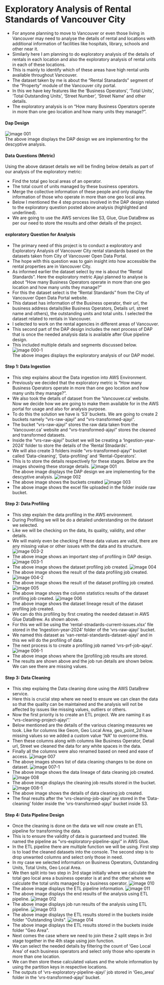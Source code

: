 # Exploratory Analysis of Rental Standards of Vancouver City
* For anyone planning to move to Vancouver or even those living in Vancouver may need to analyse the details of rental and locations with additional information of facilities like hospitals, library, schools and other near it.
* Similarly here I am planning to do exploratory analysis of the details of rentals in each location and also the exploratory analysis of rental units in each of these locations.
* This is mainly to identify which of these areas have high rental units available throughout Vancouver.
* The dataset taken by me is about the  “Rental Stanadards” segment of the “Property” module of the Vancouver city portal.
* In this we have key features like the ‘Business Operators’, ‘Total Units’, ‘Total Outstanding Units’, ‘Street Number’,  ‘Street Name’ and other details.
* The exploratory analysis is on “How many Business Operators operate in more than one geo location and how many units they manage?”.
#### Dap Design
![image 001](https://github.com/user-attachments/assets/eaf89db3-722c-4b6a-b718-6792029bac32)<br>
The above image displays the DAP design we are implementing for the descyptive analysis.
#### Data Questions (Metric)
Using the above dataset details we will be finding below details as part of our analysis of the exploratory metric:
* Find the total geo local areas of an operator.
* The total count of units managed by these business operators.
* Merge the collective information of these people and only display the information of those who operate in more than one geo local area.
* Below I mentioned the 4 step process involved in the DAP design related to the exploratory question posted above analysis (highlighted and underlined).
* We are going to use the AWS services like S3, Glue, Glue DataBrew as per our need to store the results and other details of the project.
#### exploratory  Question for Analysis
* The primary need of this project is to conduct a exploratory and Exploratory Analysis of Vancouver City rental standards based on the datasets taken from City of Vancouver Open Data Portal.
* The hope with this question was to gain insight into how accessible the rental properties are in Vancouver City.
* As informed earlier the dataset select by me is about the “Rental Standards”. Here the exploratory metric Ajayi planned to analyse is about “How many Business Operators operate in more than one geo location and how many units they manage?”
* For this the dataset select is the “Rental Standards” from the City of Vancouver Open Data Portal website.
* This dataset has information of the Business operator, their url, the business address details(like Business Operators, Details url, street name and others), the outstanding units and total units. I selected the dataset related to rentals in Vancouver.
* I selected to work on the rental agencies in different areas of Vancouver.
* This second part of the DAP design includes the next process of DAP that is once the needed analysis data is available after Glue pipeline design.
* This included multiple details and segments discussed below.
![image 000-1](https://github.com/user-attachments/assets/0acbc98a-8ff7-4ea5-bd76-837b0204508c)<br>
The above images displays the exploratory analysis of our DAP model. 
#### Step 1: Data Ingestion
* This step explains about the Data ingestion into AWS Environment.
* Previously we decided that the exploratory metric is “How many Business Operators operate in more than one geo location and how many units they manage?”.
* We also took the details of dataset from the ‘Vancouver.ca’ website. Now we decide how we are going to make them available for in the AWS portal for usage and also for analysis purpose.
* To do this the solution we have is ‘S3’ buckets. We are going to create 2 buckets namely “vrs-raw-ajayi” and “vrs-transformed-ajayi”.
* The bucket “vrs-raw-ajayi” stores the raw data taken from the ‘Vancouver.ca’ website and “vrs-transformed-ajayi” stores the cleaned and transformed datasets.
* Inside the “vrs-raw-ajayi” bucket we will be creating a ‘Ingestion-year-2024’ folder to store the details of the ‘Rental Stnadards’.
* We will also create 3 folders inside “vrs-transformed-ajayi” bucket called ‘Data-cleaning’, ‘Data-profiling’ and ‘Rental-Operators’.
* This is to store the details respectively for these stages. Below are the images showing these storage details.
![image 001](https://github.com/user-attachments/assets/eaf89db3-722c-4b6a-b718-6792029bac32)<br>
The above image displays the DAP design we are implementing for the descyptive analysis.
![image 002](https://github.com/user-attachments/assets/efd81569-7dae-42e5-a2fe-1d10330018fb)<br>
* The above image shows the buckets created
![image 003](https://github.com/user-attachments/assets/80b487a5-5218-4d5b-b3be-a9fd54193bc5)<br>
* The above image shows the excel file uploaded in the folder inside raw bucket.
#### Step 2: Data Profiling
* This step explain the data profiling in the AWS environment.
* During Profiling we will be do a detailed understanding on the dataset we selected.
* Like we will be checking on the data, its quality, validity, and other details.
* We will mainly even be checking if these data values are valid, there are any missing value or other issues with the data and its structure.
![image 003-2](https://github.com/user-attachments/assets/7307db4b-4734-4b66-92bb-5f6d9c82a8ff)<br>
* The above image shows an important step of profiling in DAP design.
![image 003-1](https://github.com/user-attachments/assets/787a7dda-2bf8-4316-bec8-ec1a2cbbd102)<br>
* The above image shows the dataset profiling job created.
![image 004](https://github.com/user-attachments/assets/304e6d70-5cb6-4cf6-bd10-736613a52989)<br>
* The above image shows the result of the data profiling job created.
![image 004-2](https://github.com/user-attachments/assets/6861fe13-4f7e-439a-bdb9-6aae1d06e3dc)<br>
* The above image shows the result of the dataset profiling job created.
![image 005](https://github.com/user-attachments/assets/56650528-4193-4e72-b669-4c89f8f8fd19)<br>
* The above image shows the column statistics results of the dataset profiling job created.
![image 006](https://github.com/user-attachments/assets/c49fb566-f80d-4969-818e-5d6d2444dbbe)<br>
* The above image shows the dataset lineage result of the dataset profiling job created.
* We can do this profiling by first creating the needed dataset in AWS Glue DataBrew. As shown above.
* For this we will be using the ‘rental-stnadards-current-issues.xlsx’ file stored in the ‘Ingestion-year-2024’ folder of the ‘vrs-raw-ajayi’ bucket.
* We named this dataset as ‘van-rental-standards-dataset-ajayi’ and in this we will do the profiling of data.
* The next process is to create a profiling job named ‘vrs-prf-job-ajayi’.
![image 006-1](https://github.com/user-attachments/assets/bd3af7fc-6432-4753-ad24-a8367536d6a2)<br>
* The above image shows where the [profiling job results are stored.
* The results are shown above and the job run details are shown below. We can see there are missing values.
#### Step 3: Data Cleaning 
* This step explaing the Data cleaning done using the AWS DataBrew service.
* Here this is crucial step where we need to ensure we can clean the data so that the quality can be maintained and the analysis will not be affected by issues like missing values, outliers or others.
* Now the first priority is to create an ETL project. We are naming it as “vrs-cleaning-project-ajayi”.’
* Below mentioned are the details of the various cleaning measures we took. Like for columns like Geom, Geo Local Area, geo_point_2d have missing values so we added a custom value “NA” to overcome this.
* Then these columns along with columns like Business Operator, Detail url, Street we cleaned the data for any white spaces in the data.
* Finally all the columns were also renamed based on need and ease of access.
![image 007](https://github.com/user-attachments/assets/88ffec8c-40de-42fc-9737-131dfdb1733c)<br>
* The above images shows list of data cleaning changes to be done on dataset.
![image 007-1](https://github.com/user-attachments/assets/b0022441-1d92-4866-9728-700370560510)<br>
* The above image shows the data lineage of data cleaning job created.
![image 008](https://github.com/user-attachments/assets/4ba6fd81-b955-494b-842d-c8b221fa0240)<br>
* The above image displays the cleaning job results stored in the bucket.
![image 008-1](https://github.com/user-attachments/assets/46d7e401-7bdf-4ca0-a852-4739957235b5)<br>
* The above image shows the details of data cleaning job created.
* The final results after the ‘vrs-cleaning-job-ajayi’ are stored in the ‘Data-cleaning’ folder inside the ‘vrs-transformed-ajayi’ bucket inside S3.
#### Step 4: Data Pipeline Design 
* Once the cleaning is done on the data we will now create an ETL pipeline for transforming the data.
* This is to ensure the validity of data is guaranteed and trusted. We named the pipeline as “vrs-exploratory-pipeline-ajayi” in AWS Glue.
* In the ETL pipeline there are multiple function we will be using. First step is to load the cleaned datasets into the console. The second step is to drop unwanted columns and select only those in need.
* In my case we selected information on Business Operators, Outstanding Units, Total Units, Geo Local Area.
* We then split into two step in 3rd stage  initially where we calculate the total geo local area a business operator is at and the other where we calculate the total units managed by a business operator.
![image 010](https://github.com/user-attachments/assets/cf3a1107-224d-4bd5-bf19-9499d716fc4d)<br>
* The above image displays the ETL pipeline information.
![image 011](https://github.com/user-attachments/assets/a9baa531-fe90-4b85-8abe-f1403e27a879)<br>
* The above image displays the end results of the analysis using ETL pipeline.
![image 012](https://github.com/user-attachments/assets/fbe7be38-889e-4b11-bc0d-91a1e8cfd813)<br>
* The above image displays job run results of the analysis using ETL pipeline.
![image 013](https://github.com/user-attachments/assets/758d4125-9c17-4130-8d1d-c5012244659e)<br>
* The above image displays the ETL results stored in the buckets inside folder "Outstanding Units".
![image 014](https://github.com/user-attachments/assets/89b35bd5-9e53-4ace-9578-5399cbdf7794)<br>
* The above image displays the ETL results stored in the buckets inside folder "Geo Area".
* Next comes the case where we need to join these 2 split steps in 3rd stage together in the 4th stage using join function.
* We can select the needed details by filtering the count of ‘Geo Local Area’ of each business operators and select only those who operate in more than one location.
* We can then store these calculated values and the whole information by using the partition keys in respective locations.
* The outputs of ‘vrs-exploratory-pipeline-ajayi’ job stored in ‘Geo_area’ folder in the ‘vrs-transformed-ajayi’ bucket.
